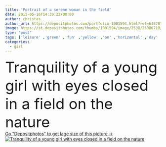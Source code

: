 ```yaml
---
title: 'Portrait of a serene woman in the field'
date: 2013-05-16T14:39:22+00:00
author: christas
author_url: https://depositphotos.com/portfolio-1001594.html?ref=64678756
image: https://st.depositphotos.com/thumbs/1001594/image/2538/25386719/api_thumb_450.jpg?forcejpeg=true
type: "post"
tags: ['leisure' ,'green' ,'fun' ,'yellow' ,'on' ,'horizontal' ,'day' ,'bright' ,'single' ,'person' ,'one' ,'girl' ,'female' ,'young' ,'summer' ,'grass' ,'people' ,'women' ,'beauty' ,'relaxation' ,'meadow' ,'freedom' ,'outdoors' ,'field' ,'nature' ,'spring' ,'serene' ,'fresh' ,'rural' ,'portrait' ,'caucasian' ,'hair' ,'sensuality' ,'sunny' ,'healthy' ,'face' ,'eyes' ,'pretty' ,'resting' ,'romantic' ,'woman' ,'with' ,'lifestyle' ,'countryside' ,'closed' ,'tranquility' ,'blonde' ,'in' ,'recreation' ,'vacation' ]
categories: 
  - girl
---
```

<div aling="center">
            <font size="60"> Tranquility of a young girl with eyes closed in a field on the nature</font>   
</div>
<div>
    <a href='https://depositphotos.com/25386719/stock-photo-portrait-of-a-serene-woman.html?ref=64678756' target=_blank > Go "Depositphotos" to get lage size of this picture ->
        <img href='https://depositphotos.com/25386719/stock-photo-portrait-of-a-serene-woman.html?ref=64678756' src='https://st.depositphotos.com/1001594/2538/i/950/depositphotos_25386719-stock-photo-portrait-of-a-serene-woman.jpg?forcejpeg=true' alt='Tranquility of a young girl with eyes closed in a field on the nature' >
    </a>
</div>

